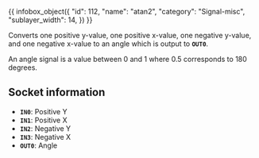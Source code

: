 {{ infobox_object({
	"id": 112,
	"name": "atan2",
	"category": "Signal-misc",
	"sublayer_width": 14,
}) }}

Converts one positive y-value, one positive x-value, one negative y-value, and one negative x-value to an angle which is output to **`OUT0`**.

An angle signal is a value between 0 and 1 where 0.5 corresponds to 180 degrees.

## Socket information
- **`IN0`**: Positive Y
- **`IN1`**: Positive X
- **`IN2`**: Negative Y
- **`IN3`**: Negative X
- **`OUT0`**: Angle